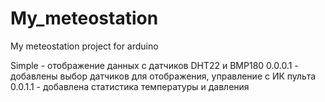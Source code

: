 # My_meteostation
My meteostation project for arduino

Simple - отображение данных с датчиков DHT22 и BMP180
0.0.0.1 - добавлены выбор датчиков для отображения, управление с ИК пульта
0.0.1.1 - добавлена статистика температуры и давления
